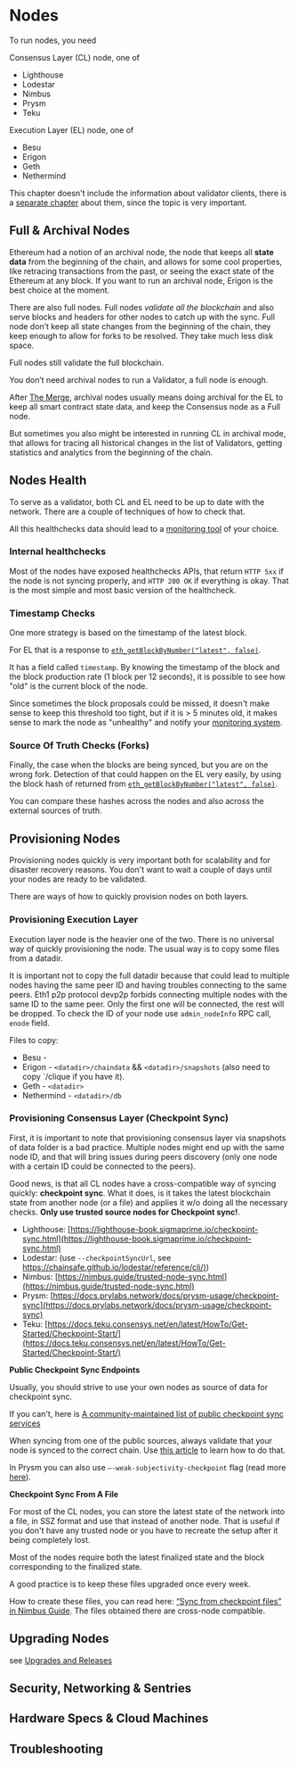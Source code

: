 # Nodes

To run nodes, you need 

Consensus Layer (CL) node, one of

* Lighthouse
* Lodestar
* Nimbus
* Prysm
* Teku

Execution Layer (EL) node, one of

* Besu
* Erigon
* Geth
* Nethermind

This chapter doesn't include the information about validator clients, there is
a [separate chapter](validator-clients.md) about them, since the topic is very important.

## Full & Archival Nodes

Ethereum had a notion of an archival node, the node that keeps all **state data** from the beginning of the chain, and allows for some cool properties, like retracing transactions from the past, or seeing the exact state of the Ethereum at any block. If you want to run an archival node, Erigon is the best choice at the moment.

There are also full nodes. Full nodes _validate all the blockchain_ and also serve blocks and headers for other nodes to catch up with the sync. Full node don’t keep all state changes from the beginning of the chain, they keep enough to allow for forks to be resolved. They take much less disk space.

Full nodes still validate the full blockchain.

You don’t need archival nodes to run a Validator, a full node is enough.

After [The Merge](the-merge.md), archival nodes usually means doing archival for the EL to keep all smart contract state data, and keep the Consensus node as a Full node.

But sometimes you also might be interested in running CL in archival mode, that allows for tracing all historical changes in the list of Validators, getting statistics and analytics from the beginning of the chain.

## Nodes Health

To serve as a validator, both CL and EL need to be up to date with the
network. There are a couple of techniques of how to check that.

All this healthchecks data should lead to a [monitoring tool](monitoring.md) of your choice.

### Internal healthchecks

Most of the nodes have exposed healthchecks APIs, that return `HTTP 5xx` if the node
is not syncing properly, and `HTTP 200 OK` if everything is okay. That is the most simple
and most basic version of the healthcheck.

### Timestamp Checks

One more strategy is based on the timestamp of the latest block.

For EL that is a response to [`eth_getBlockByNumber("latest", false)`](https://docs.gateway.fm/v/api-docs/ethereum/eth_getblockbynumber).

It has a field called `timestamp`. By knowing the timestamp of the block and the block production rate (1 block per 12 seconds), it is
possible to see how "old" is the current block of the node.

Since sometimes the block proposals could be missed, it doesn't make sense to
keep this threshold too tight, but if it is > 5 minutes old, it makes sense to
mark the node as "unhealthy" and notify your [monitoring
system](monitoring.md).

### Source Of Truth Checks (Forks)

Finally, the case when the blocks are being synced, but you are on the wrong
fork. Detection of that could happen on the EL very easily, by using the block
hash of returned from [`eth_getBlockByNumber("latest", false)`](https://docs.gateway.fm/v/api-docs/ethereum/eth_getblockbynumber).

You can compare these hashes across the nodes and also across the external
sources of truth.

## Provisioning Nodes

Provisioning nodes quickly is very important both for scalability and for
disaster recovery reasons. You don't want to wait a couple of days until your
nodes are ready to be validated.

There are ways of how to quickly provision nodes on both layers.

### Provisioning Execution Layer

Execution layer node is the heavier one of the two. There is no universal way
of quickly provisioning the node. The usual way is to copy some files from a datadir.

It is important not to copy the full datadir because that could lead to multiple
nodes having the same peer ID and having troubles connecting to the same peers.
Eth1 p2p protocol devp2p forbids connecting multiple nodes with the same ID to
the same peer. Only the first one will be connected, the rest will be dropped.
To check the ID of your node use `admin_nodeInfo` RPC call, `enode` field.

Files to copy:
* Besu - <TBD>
* Erigon - `<datadir>/chaindata` && `<datadir>/snapshots` (also need to copy `<datadir>/clique if you have it).
* Geth - `<datadir>`
* Nethermind - `<datadir>/db`

### Provisioning Consensus Layer (Checkpoint Sync)

First, it is important to note that provisioning consensus layer via snapshots
of data folder is a bad practice. Multiple nodes might end up with the same
node ID, and that will bring issues during peers discovery (only one node with
a certain ID could be connected to the peers).

Good news, is that all CL nodes have a cross-compatible way of syncing quickly:
**checkpoint sync**. What it does, is it takes the latest blockchain state from
another node (or a file) and applies it w/o doing all the necessary checks.
**Only use trusted source nodes for Checkpoint sync!**.

* Lighthouse: [https://lighthouse-book.sigmaprime.io/checkpoint-sync.html](https://lighthouse-book.sigmaprime.io/checkpoint-sync.html)
* Lodestar: (use `--checkpointSyncUrl`, see [https://chainsafe.github.io/lodestar/reference/cli/)](https://chainsafe.github.io/lodestar/reference/cli/))
* Nimbus: [https://nimbus.guide/trusted-node-sync.html](https://nimbus.guide/trusted-node-sync.html)
* Prysm: [https://docs.prylabs.network/docs/prysm-usage/checkpoint-sync](https://docs.prylabs.network/docs/prysm-usage/checkpoint-sync)
* Teku: [https://docs.teku.consensys.net/en/latest/HowTo/Get-Started/Checkpoint-Start/](https://docs.teku.consensys.net/en/latest/HowTo/Get-Started/Checkpoint-Start/)

**Public Checkpoint Sync Endpoints**


Usually, you should strive to use your own nodes as source of data for checkpoint sync.

If you can't, here is [A community-maintained list of public checkpoint sync services](https://eth-clients.github.io/checkpoint-sync-endpoints/)

When syncing from one of the public sources, always validate that your node is synced to the correct chain. Use [this article](https://notes.ethereum.org/@launchpad/checkpoint-sync#Step-4) to learn how to do that.

In Prysm you can also use `—-weak-subjectivity-checkpoint` flag (read more [here](https://docs.prylabs.network/docs/prysm-usage/parameters)).


**Checkpoint Sync From A File**

For most of the CL nodes, you can store the latest state of the network into
a file, in SSZ format and use that instead of another node. That is useful if
you don't have any trusted node or you have to recreate the setup after it
being completely lost.

Most of the nodes require both the latest finalized state and the block corresponding to the finalized state.

A good practice is to keep these files upgraded once every week.

How to create these files, you can read here: [“Sync from checkpoint files” in Nimbus Guide](https://nimbus.guide/trusted-node-sync.html#sync-from-checkpoint-files). The files obtained there are cross-node compatible.

## Upgrading Nodes

see [Upgrades and Releases](upgrades-releases.md)


## Security, Networking & Sentries

## Hardware Specs & Cloud Machines

## Troubleshooting
